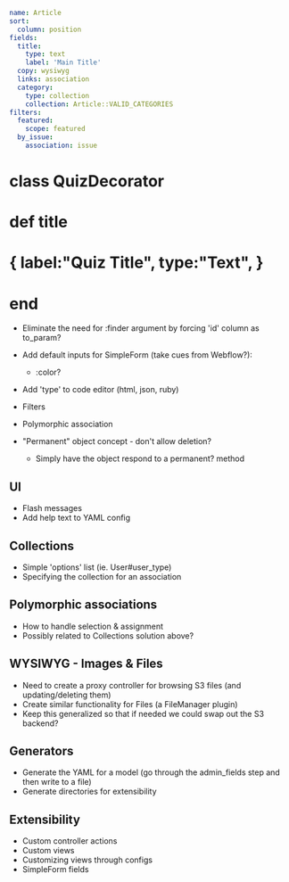 

```yaml
name: Article
sort:
  column: position
fields:
  title:
    type: text
    label: 'Main Title'
  copy: wysiwyg
  links: association
  category:
    type: collection
    collection: Article::VALID_CATEGORIES
filters:
  featured:
    scope: featured
  by_issue:
    association: issue
```  


# class QuizDecorator
#   def title
#     { label:"Quiz Title", type:"Text", }
#   end


* Eliminate the need for :finder argument by forcing 'id' column as to_param?
* Add default inputs for SimpleForm (take cues from Webflow?):
  * :color?
* Add 'type' to code editor (html, json, ruby)

* Filters
* Polymorphic association

* "Permanent" object concept - don't allow deletion?
  * Simply have the object respond to a permanent? method

## UI
* Flash messages
* Add help text to YAML config

## Collections
* Simple 'options' list (ie. User#user_type)
* Specifying the collection for an association

## Polymorphic associations
* How to handle selection & assignment
* Possibly related to Collections solution above?

## WYSIWYG - Images & Files
* Need to create a proxy controller for browsing S3 files (and updating/deleting them)
* Create similar functionality for Files (a FileManager plugin)
* Keep this generalized so that if needed we could swap out the S3 backend?

## Generators
* Generate the YAML for a model (go through the admin_fields step and then write to a file)
* Generate directories for extensibility

## Extensibility
* Custom controller actions
* Custom views
* Customizing views through configs
* SimpleForm fields
